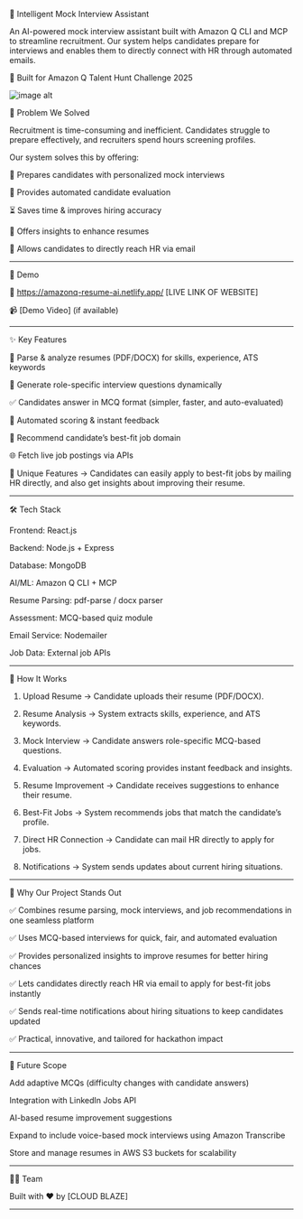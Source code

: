 🚀 Intelligent Mock Interview Assistant

An AI-powered mock interview assistant built with Amazon Q CLI and MCP to streamline recruitment.
Our system helps candidates prepare for interviews and enables them to directly connect with HR through automated emails.


🔑 Built for Amazon Q Talent Hunt Challenge 2025

![image alt](image_url)





🎯 Problem We Solved

Recruitment is time-consuming and inefficient. Candidates struggle to prepare effectively, and recruiters spend hours screening profiles.

Our system solves this by offering:

🎯 Prepares candidates with personalized mock interviews

🤖 Provides automated candidate evaluation

⏳ Saves time & improves hiring accuracy

📄 Offers insights to enhance resumes

📧 Allows candidates to directly reach HR via email


---

🎥 Demo


🔗 https://amazonq-resume-ai.netlify.app/      [LIVE LINK OF WEBSITE]


📹 [Demo Video] (if available)


---


✨ Key Features

📄 Parse & analyze resumes (PDF/DOCX) for skills, experience, ATS keywords

🎯 Generate role-specific interview questions dynamically

✅ Candidates answer in MCQ format (simpler, faster, and auto-evaluated)

🤖 Automated scoring & instant feedback

🧩 Recommend candidate’s best-fit job domain

🌐 Fetch live job postings via APIs

📧 Unique Features → Candidates can easily apply to best-fit jobs by mailing HR directly, and also get insights about improving their resume.


---

🛠 Tech Stack

Frontend: React.js

Backend: Node.js + Express

Database: MongoDB

AI/ML: Amazon Q CLI + MCP

Resume Parsing: pdf-parse / docx parser

Assessment: MCQ-based quiz module

Email Service: Nodemailer 

Job Data: External job APIs



---
🚀 How It Works

1. Upload Resume → Candidate uploads their resume (PDF/DOCX).


2. Resume Analysis → System extracts skills, experience, and ATS keywords.


3. Mock Interview → Candidate answers role-specific MCQ-based questions.


4. Evaluation → Automated scoring provides instant feedback and insights.


5. Resume Improvement → Candidate receives suggestions to enhance their resume.


6. Best-Fit Jobs → System recommends jobs that match the candidate’s profile.


7. Direct HR Connection → Candidate can mail HR directly to apply for jobs.


8. Notifications → System sends updates about current hiring situations.
   

---

🌟 Why Our Project Stands Out

✅ Combines resume parsing, mock interviews, and job recommendations in one seamless platform

✅ Uses MCQ-based interviews for quick, fair, and automated evaluation

✅ Provides personalized insights to improve resumes for better hiring chances

✅ Lets candidates directly reach HR via email to apply for best-fit jobs instantly

✅ Sends real-time notifications about hiring situations to keep candidates updated

✅ Practical, innovative, and tailored for hackathon impact
    
---

📌 Future Scope

Add adaptive MCQs (difficulty changes with candidate answers)

Integration with LinkedIn Jobs API

AI-based resume improvement suggestions

Expand to include voice-based mock interviews using Amazon Transcribe

Store and manage resumes in AWS S3 buckets for scalability

 
---


👨‍💻 Team

Built with ❤ by [CLOUD BLAZE]



---
